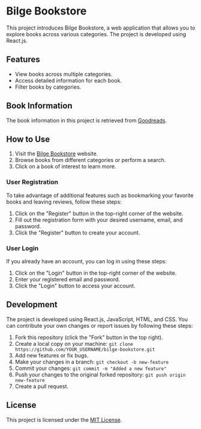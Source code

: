 # Bilge Bookstore

This project introduces Bilge Bookstore, a web application that allows you to explore books across various categories. The project is developed using React.js.

## Features

- View books across multiple categories.
- Access detailed information for each book.
- Filter books by categories.

## Book Information

The book information in this project is retrieved from [Goodreads](https://www.goodreads.com/).

## How to Use

1. Visit the [Bilge Bookstore](https://bilgebookstore.vercel.app/books/category/historical) website.
2. Browse books from different categories or perform a search.
3. Click on a book of interest to learn more.

### User Registration

To take advantage of additional features such as bookmarking your favorite books and leaving reviews, follow these steps:

1. Click on the "Register" button in the top-right corner of the website.
2. Fill out the registration form with your desired username, email, and password.
3. Click the "Register" button to create your account.

### User Login

If you already have an account, you can log in using these steps:

1. Click on the "Login" button in the top-right corner of the website.
2. Enter your registered email and password.
3. Click the "Login" button to access your account.

## Development

The project is developed using React.js, JavaScript, HTML, and CSS. You can contribute your own changes or report issues by following these steps:

1. Fork this repository (click the "Fork" button in the top right).
2. Create a local copy on your machine: `git clone https://github.com/YOUR_USERNAME/bilge-bookstore.git`
3. Add new features or fix bugs.
4. Make your changes in a branch: `git checkout -b new-feature`
5. Commit your changes: `git commit -m "Added a new feature"`
6. Push your changes to the original forked repository: `git push origin new-feature`
7. Create a pull request.



## License

This project is licensed under the [MIT License](LICENSE).
